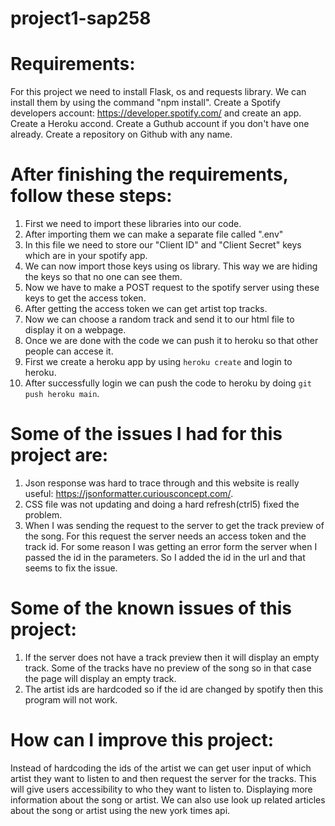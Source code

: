 # project1-sap258

# Requirements:
For this project we need to install Flask, os and requests library.
We can install them by using the command "npm install".
Create a Spotify developers account: https://developer.spotify.com/ and create an app.
Create a Heroku accond.
Create a Guthub account if you don't have one already.
Create a repository on Github with any name.


# After finishing the requirements, follow these steps:
1. First we need to import these libraries into our code.
2. After importing them we can make a separate file called ".env"
3. In this file we need to store our "Client ID" and "Client Secret" keys which are in your spotify app.
4. We can now import those keys using os library. This way we are hiding the keys so that no one can see them.
5. Now we have to make a POST request to the spotify server using these keys to get the access token.
6. After getting the access token we can get artist top tracks.
7. Now we can choose a random track and send it to our html file to display it on a webpage.
8. Once we are done with the code we can push it to heroku so that other people can accese it.
9. First we create a heroku app by using `heroku create` and login to heroku.
10. After successfully login we can push the code to heroku by doing `git push heroku main`.

# Some of the issues I had for this project are:
1. Json response was hard to trace through and this website is really useful: https://jsonformatter.curiousconcept.com/.
2. CSS file was not updating and doing a hard refresh(ctrl5) fixed the problem.
3. When I was sending the request to the server to get the track preview of the song. For this request the server needs an access token and the track id. For some reason I was getting an error form the server when I passed the id in the parameters. So I added the id in the url and that seems to fix the issue. 

# Some of the known issues of this project:
1. If the server does not have a track preview then it will display an empty track. Some of the tracks have no preview of the song so in that case the page will display an empty track. 
2. The artist ids are hardcoded so if the id are changed by spotify then this program will not work. 

# How can I improve this project:
Instead of hardcoding the ids of the artist we can get user input of which artist they want to listen to and then request the server for the tracks. This will give users accessibility to who they want to listen to. 
Displaying more information about the song or artist. We can also use look up related articles about the song or artist using the new york times api. 
